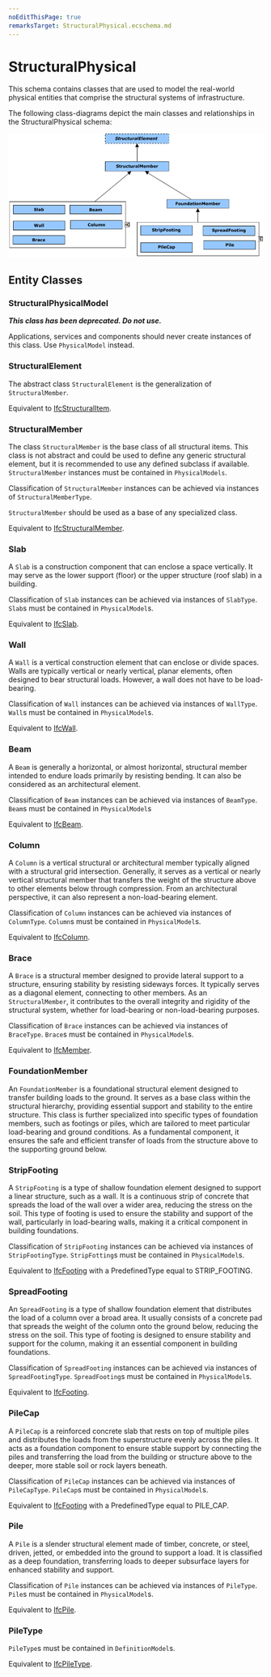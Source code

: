 ```yaml
---
noEditThisPage: true
remarksTarget: StructuralPhysical.ecschema.md
---
```


# StructuralPhysical

This schema contains classes that are used to model the real-world physical entities that comprise the structural systems of infrastructure.

The following class-diagrams depict the main classes and relationships in the StructuralPhysical schema:

![StructuralPhysical classes](./media/StructuralPhysical-classes.png)

## Entity Classes

### StructuralPhysicalModel

***This class has been deprecated. Do not use.***

Applications, services and components should never create instances of this class. Use `PhysicalModel` instead.

### StructuralElement

The abstract class `StructuralElement` is the generalization of `StructuralMember`.

Equivalent to [IfcStructuralItem](https://standards.buildingsmart.org/IFC/RELEASE/IFC4_3/HTML/lexical/IfcStructuralItem.htm).

### StructuralMember

The class `StructuralMember` is the base class of all structural items. This class is not abstract and could be used to define any generic structural element, but it is recommended to use any defined subclass if available. `StructuralMember` instances must be contained in `PhysicalModels`.

Classification of `StructuralMember` instances can be achieved via instances of `StructuralMemberType`.

`StructuralMember` should be used as a base of any specialized class.

Equivalent to [IfcStructuralMember](https://standards.buildingsmart.org/IFC/RELEASE/IFC4_3/HTML/lexical/IfcStructuralMember.htm).

### Slab

A `Slab` is a construction component that can enclose a space vertically. It may serve as the lower support (floor) or the upper structure (roof slab) in a building.

Classification of `Slab` instances can be achieved via instances of `SlabType`. `Slab`s must be contained in `PhysicalModel`s.

Equivalent to [IfcSlab](https://standards.buildingsmart.org/IFC/RELEASE/IFC4_3/HTML/lexical/IfcSlab.htm).

### Wall

A `Wall` is a vertical construction element that can enclose or divide spaces. Walls are typically vertical or nearly vertical, planar elements, often designed to bear structural loads. However, a wall does not have to be load-bearing.

Classification of `Wall` instances can be achieved via instances of `WallType`. `Wall`s must be contained in `PhysicalModel`s.

Equivalent to [IfcWall](https://standards.buildingsmart.org/IFC/RELEASE/IFC4_3/HTML/lexical/IfcWall.htm).

### Beam

A `Beam` is generally a horizontal, or almost horizontal, structural member intended to endure loads primarily by resisting bending. It can also be considered as an architectural element.

Classification of `Beam` instances can be achieved via instances of `BeamType`. `Beam`s must be contained in `PhysicalModel`s

Equivalent to [IfcBeam](https://standards.buildingsmart.org/IFC/RELEASE/IFC4_3/HTML/lexical/IfcBeam.htm).

### Column

A `Column` is a vertical structural or architectural member typically aligned with a structural grid intersection. Generally, it serves as a vertical or nearly vertical structural member that transfers the weight of the structure above to other elements below through compression. From an architectural perspective, it can also represent a non-load-bearing element.

Classification of `Column` instances can be achieved via instances of `ColumnType`. `Column`s must be contained in `PhysicalModel`s.

Equivalent to [IfcColumn](https://standards.buildingsmart.org/IFC/RELEASE/IFC4_3/HTML/lexical/IfcColumn.htm).

### Brace

A `Brace` is a structural member designed to provide lateral support to a structure, ensuring stability by resisting sideways forces. It typically serves as a diagonal element, connecting to other members. As an `StructuralMember`, it contributes to the overall integrity and rigidity of the structural system, whether for load-bearing or non-load-bearing purposes.

Classification of `Brace` instances can be achieved via instances of `BraceType`. `Brace`s must be contained in `PhysicalModel`s.

Equivalent to [IfcMember](https://standards.buildingsmart.org/IFC/RELEASE/IFC4_3/HTML/lexical/IfcMember.htm).

### FoundationMember

An `FoundationMember` is a foundational structural element designed to transfer building loads to the ground. It serves as a base class within the structural hierarchy, providing essential support and stability to the entire structure. This class is further specialized into specific types of foundation members, such as footings or piles, which are tailored to meet particular load-bearing and ground conditions. As a fundamental component, it ensures the safe and efficient transfer of loads from the structure above to the supporting ground below.

### StripFooting

A `StripFooting` is a type of shallow foundation element designed to support a linear structure, such as a wall. It is a continuous strip of concrete that spreads the load of the wall over a wider area, reducing the stress on the soil. This type of footing is used to ensure the stability and support of the wall, particularly in load-bearing walls, making it a critical component in building foundations.

Classification of `StripFooting` instances can be achieved via instances of `StripFootingType`. `StripFotting`s must be contained in `PhysicalModel`s.

Equivalent to [IfcFooting](https://standards.buildingsmart.org/IFC/RELEASE/IFC4_3/HTML/lexical/IfcFooting.htm) with a PredefinedType equal to STRIP_FOOTING.

### SpreadFooting

An `SpreadFooting` is a type of shallow foundation element that distributes the load of a column over a broad area. It usually consists of a concrete pad that spreads the weight of the column onto the ground below, reducing the stress on the soil. This type of footing is designed to ensure stability and support for the column, making it an essential component in building foundations.

Classification of `SpreadFooting` instances can be achieved via instances of `SpreadFootingType`. `SpreadFooting`s must be contained in `PhysicalModel`s.

Equivalent to [IfcFooting](https://standards.buildingsmart.org/IFC/RELEASE/IFC4_3/HTML/lexical/IfcFooting.htm).

### PileCap

A `PileCap` is a reinforced concrete slab that rests on top of multiple piles and distributes the loads from the superstructure evenly across the piles. It acts as a foundation component to ensure stable support by connecting the piles and transferring the load from the building or structure above to the deeper, more stable soil or rock layers beneath.

Classification of `PileCap` instances can be achieved via instances of `PileCapType`. `PileCap`s must be contained in `PhysicalModel`s.

Equivalent to [IfcFooting](https://standards.buildingsmart.org/IFC/RELEASE/IFC4_3/HTML/lexical/IfcFooting.htm) with a PredefinedType equal to PILE_CAP.

### Pile

A `Pile` is a slender structural element made of timber, concrete, or steel, driven, jetted, or embedded into the ground to support a load. It is classified as a deep foundation, transferring loads to deeper subsurface layers for enhanced stability and support.

Classification of `Pile` instances can be achieved via instances of `PileType`. `Pile`s must be contained in `PhysicalModel`s.

Equivalent to [IfcPile](https://standards.buildingsmart.org/IFC/RELEASE/IFC4_3/HTML/lexical/IfcPile.htm).

### PileType

`PileType`s must be contained in `DefinitionModel`s.

Equivalent to [IfcPileType](https://standards.buildingsmart.org/IFC/RELEASE/IFC4_3/HTML/lexical/IfcPileType.htm).
